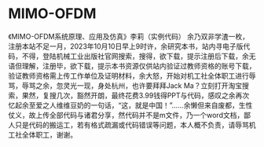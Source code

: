 # MIMO-OFDM
《MIMO-OFDM系统原理、应用及仿真》李莉（实例代码）
余乃双非学渣一枚，注册本站不足一月，2023年10月10日早上9时许，余研究本书，站内寻电子版代码，不得，登陆机械工业出版社官网搜索，搜得，欲下载，提示注册后下载，余无语但理解，注册毕，欲下载，提示本书资源仅供站内验证过教师资格的账号下载，验证教师资格需上传工作单位及证明材料，余大怒，开始对机工社全体职工进行辱骂，辱骂之余，忽灵光一现，身处杭州，也许要拜拜Jack Ma？立刻打开淘宝搜索，果然，复搜几次，豁然开朗，最终花费3.99钱得PPT与代码，感叹之余再次忆起余至爱之人维维豆奶的一句话，“这，就是中国！”......余懒但来自废都，生性仗义，故上传全部代码与诸君分享，然代码并不是m文件，乃一个word文档，鄙人只是代码的搬运工，若有格式疏漏或代码错误等问题，本人概不负责，请辱骂机工社全体职工，谢谢。
